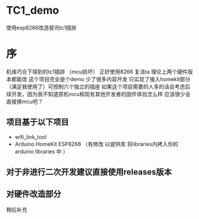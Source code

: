 # TC1_demo
使用esp8266改造斐讯tc1插排
# 序
机缘巧合下得到的tc1插排 （mcu损坏） 正好使用8266 复活ta 理论上两个硬件版本都能改 这个项目完全是个demo 少了很多内容开发 只实现了接入homekit部分（满足我使用了）可控制六个独立的插座  如果这个项目需要的人多的话会考虑后续开发，因为我不知道原机mcu和现有其他开发者的固件体验怎么样 应该很少会直接换mcu吧？ 
## 项目基于以下项目 
* wifi_link_tool
* Arduino HomeKit ESP8266 （有修改 以提供库 将libraries内拷入你的arduino libraries 中 ）

## 对于非进行二次开发建议直接使用releases版本  

## 对硬件改造部分
稍后补充 
